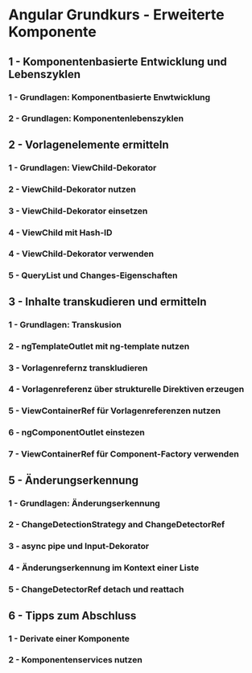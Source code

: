 # Angular Grundkurs - Erweiterte Komponente

## 1 - Komponentenbasierte Entwicklung und Lebenszyklen

### 1 - Grundlagen: Komponentbasierte Enwtwicklung

### 2 - Grundlagen: Komponentenlebenszyklen

## 2 - Vorlagenelemente ermitteln

### 1 - Grundlagen: ViewChild-Dekorator

### 2 - ViewChild-Dekorator nutzen

### 3 - ViewChild-Dekorator einsetzen

### 4 - ViewChild mit Hash-ID

### 4 - ViewChild-Dekorator verwenden

### 5 - QueryList und Changes-Eigenschaften

## 3 - Inhalte transkudieren und ermitteln

### 1 - Grundlagen: Transkusion

### 2 - ngTemplateOutlet mit ng-template nutzen

### 3 - Vorlagenrefernz transkludieren

### 4 - Vorlagenreferenz über strukturelle Direktiven erzeugen

### 5 - ViewContainerRef für Vorlagenreferenzen nutzen

### 6 - ngComponentOutlet einstezen

### 7 - ViewContainerRef für Component-Factory verwenden

## 5 - Änderungserkennung

### 1 - Grundlagen: Änderungserkennung

### 2 - ChangeDetectionStrategy and ChangeDetectorRef

### 3 - async pipe und Input-Dekorator

### 4 - Änderungserkennung im Kontext einer Liste

### 5 - ChangeDetectorRef detach und reattach

## 6 - Tipps zum Abschluss

### 1 - Derivate einer Komponente

### 2 - Komponentenservices nutzen
